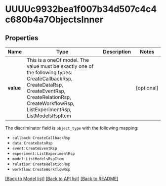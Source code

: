 # UUUUc9932bea1f007b34d507c4c4c680b4a7ObjectsInner



## Properties
Name | Type | Description | Notes
------------ | ------------- | ------------- | -------------
**value** | This is a oneOf model. The value must be exactly one of the following types: CreateCallbackRsp, CreateDataRsp, CreateEventRsp, CreateRelationRsp, CreateWorkflowRsp, ListExperimentRsp, ListModelsRspItem |  | [optional] 

The discriminator field is `object_type` with the following mapping:
 - `callback`: `CreateCallbackRsp`
 - `data`: `CreateDataRsp`
 - `event`: `CreateEventRsp`
 - `experiment`: `ListExperimentRsp`
 - `model`: `ListModelsRspItem`
 - `relation`: `CreateRelationRsp`
 - `workflow`: `CreateWorkflowRsp`


[[Back to Model list]](../README.md#models) [[Back to API list]](../README.md#api-endpoints) [[Back to README]](../README.md)


